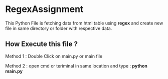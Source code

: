 # RegexAssignment

This Python File is fetching data from html table using **regex** and create new file in same directory or folder with respective data.

## How Execute this file ?

Method 1 : Double Click on main.py or main file

Method 2 : open cmd or teriminal in same location and type : **python main.py**
